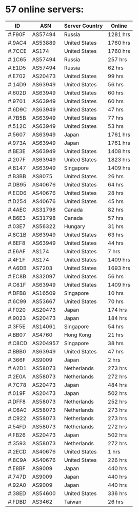 # 57 online servers:

| ID | ASN | Server Country | Online |
| ------ | ------ | ------ | ------ |
| #.F90F | AS57494 | Russia | 1281 hrs |
| #.9AC4 | AS53889 | United States | 1760 hrs |
| #.7CCE | AS174 | United States | 1760 hrs |
| #.1C65 | AS57494 | Russia | 257 hrs |
| #.E1D5 | AS57494 | Russia | 62 hrs |
| #.E702 | AS20473 | United States | 99 hrs |
| #.14D9 | AS63949 | United States | 56 hrs |
| #.602D | AS63949 | United States | 60 hrs |
| #.9701 | AS63949 | United States | 60 hrs |
| #.6D9C | AS63949 | United States | 47 hrs |
| #.7B5B | AS63949 | United States | 77 hrs |
| #.512C | AS63949 | United States | 53 hrs |
| #.5607 | AS63949 | Japan | 1761 hrs |
| #.973A | AS63949 | Japan | 1761 hrs |
| #.BE3E | AS63949 | United States | 1408 hrs |
| #.207F | AS63949 | United States | 1823 hrs |
| #.B147 | AS63949 | Singapore | 1409 hrs |
| #.B3BB | AS8075 | United States | 26 hrs |
| #.DB95 | AS40676 | United States | 64 hrs |
| #.ECD6 | AS40676 | United States | 28 hrs |
| #.D254 | AS40676 | United States | 45 hrs |
| #.4AEC | AS31798 | Canada | 82 hrs |
| #.B6E3 | AS31798 | Canada | 57 hrs |
| #.03E7 | AS56322 | Hungary | 31 hrs |
| #.8C1B | AS63949 | United States | 63 hrs |
| #.6EF8 | AS63949 | United States | 44 hrs |
| #.E6AF | AS174 | United States | 7 hrs |
| #.4F1F | AS174 | United States | 1409 hrs |
| #.A6DB | AS7203 | United States | 1693 hrs |
| #.EC8B | AS32097 | United States | 56 hrs |
| #.C61F | AS63949 | United States | 1409 hrs |
| #.DFB8 | AS16509 | Singapore | 10 hrs |
| #.6C99 | AS53667 | United States | 70 hrs |
| #.F020 | AS20473 | Japan | 174 hrs |
| #.9023 | AS20473 | Japan | 184 hrs |
| #.3F5E | AS14061 | Singapore | 54 hrs |
| #.BB07 | AS4760 | Hong Kong | 21 hrs |
| #.C8CD | AS204957 | Singapore | 38 hrs |
| #.BBB0 | AS63949 | United States | 47 hrs |
| #.366F | AS9009 | Japan | 2 hrs |
| #.A2D1 | AS58073 | Netherlands | 273 hrs |
| #.2E0A | AS58073 | Netherlands | 272 hrs |
| #.7C78 | AS20473 | Japan | 484 hrs |
| #.019F | AS20473 | Japan | 502 hrs |
| #.DFF8 | AS58073 | Netherlands | 252 hrs |
| #.C6A0 | AS58073 | Netherlands | 273 hrs |
| #.C922 | AS58073 | Netherlands | 273 hrs |
| #.54FD | AS58073 | Netherlands | 272 hrs |
| #.FB26 | AS20473 | Japan | 502 hrs |
| #.3593 | AS58073 | Netherlands | 272 hrs |
| #.2ECD | AS40676 | United States | 1 hrs |
| #.8C9A | AS40676 | United States | 226 hrs |
| #.E8BF | AS9009 | Japan | 440 hrs |
| #.747D | AS9009 | Japan | 440 hrs |
| #.92A0 | AS9009 | Japan | 440 hrs |
| #.38ED | AS54600 | United States | 336 hrs |
| #.FDBD | AS3462 | Taiwan | 26 hrs |

